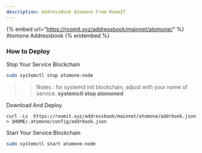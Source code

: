 ```yaml
---
description: AddressBook Atomone From RoomIT
---
```


{%  embed url="https://roomit.xyz/addressbook/mainnet/atomone/" %}
Atomone Addressbook
{%  endembed %}

### How to Deploy

Stop Your Service Blockchain
```bash
sudo systemctl stop atomone-node
```
>> Notes : for systemd init blockchain, adjust with your name of service. __systemctl stop atomoned__


Download And Deploy
```
curl -Ls  https://roomit.xyz/addressbook/mainnet/atomone/addrbook.json > $HOME/.atomone/config/addrbook.json 
```

Start Your Service Blockchain
```bash
sudo systemctl start atomone-node
```

